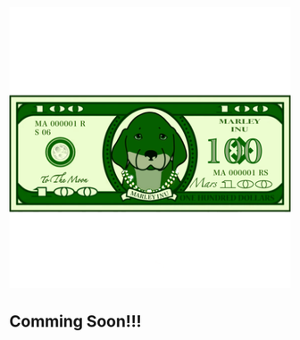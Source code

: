 
<div>
           <img alt="Marley Inu" src="./src/assets/dollar.png">
    </div>
    <div  class="flex items-center justify-center m-1" >
        <h1><b>Comming&nbsp;Soon!!!</b> </h1>
    </div>



